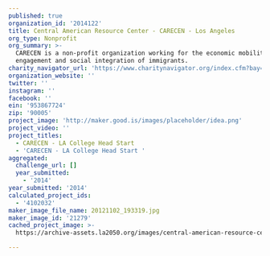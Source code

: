 ```yaml
---
published: true
organization_id: '2014122'
title: Central American Resource Center - CARECEN - Los Angeles
org_type: Nonprofit
org_summary: >-
  CARECEN is a non-profit organization working for the economic mobility, civic
  engagement and social integration of immigrants.
charity_navigator_url: 'https://www.charitynavigator.org/index.cfm?bay=search.profile&ein=953867724'
organization_website: ''
twitter: ''
instagram: ''
facebook: ''
ein: '953867724'
zip: '90005'
project_image: 'http://maker.good.is/images/placeholder/idea.png'
project_video: ''
project_titles:
  - CARECEN - LA College Head Start
  - 'CARECEN - LA College Head Start '
aggregated:
  challenge_url: []
  year_submitted:
    - '2014'
year_submitted: '2014'
calculated_project_ids:
  - '4102032'
maker_image_file_name: 20121102_193319.jpg
maker_image_id: '21279'
cached_project_image: >-
  https://archive-assets.la2050.org/images/central-american-resource-center-carecen-los-angeles/maker.good.is/images/placeholder/idea.png

---
```

